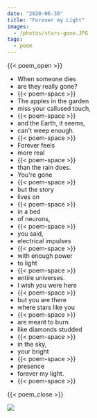```yaml
---
date: "2020-06-30"
title: "Forever my Light"
images:
  - /photos/stars-gone.JPG
tags:
  - poem
---
```

  
{{< poem_open >}}

* When someone dies
* are they really gone?
* {{< poem-space >}}
* The apples in the garden
* miss your callused touch,
* {{< poem-space >}}
* and the Earth, it seems,
* can't weep enough.
* {{< poem-space >}}
* Forever feels
* more real
* {{< poem-space >}}
* than the rain does.
* You're gone
* {{< poem-space >}}
* but the story
* lives on
* {{< poem-space >}}
* in a bed
* of neurons,
* {{< poem-space >}}
* you said,
* electrical impulses 
* {{< poem-space >}}
* with enough power
* to light
* {{< poem-space >}}
* entire universes.
* I wish you were here
* {{< poem-space >}}
* but you are there
* where stars like you
* {{< poem-space >}}
* are meant to burn
* like diamonds studded
* {{< poem-space >}}
* in the sky,
* your bright
* {{< poem-space >}}
* presence
* forever my light.
* {{< poem-space >}}

{{< poem_close >}}

![](/photos/stars-gone.JPG)

